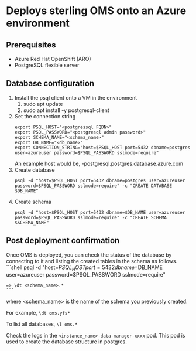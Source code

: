# Deploys sterling OMS onto an Azure environment

## Prerequisites

- Azure Red Hat OpenShift (ARO)
- PostgreSQL flexible server


## Database configuration

1. Install the psql client onto a VM in the environment
    1. sudo apt update
    1. sudo apt install -y postgresql-client
2. Set the connection string
    ```shell
    export PSQL_HOST="<postgressql FQDN>"
    export PSQL_PASSWORD="<postgresql admin password>"
    export SCHEMA_NAME="<schema_name>"
    export DB_NAME="<db_name>"
    export CONNECTION_STRING="host=$PSQL_HOST port=5432 dbname=postgres user=azureuser password=$PSQL_PASSWORD sslmode=require"
    ```
    An example host would be,
    <namePrefix>-postgresql.postgres.database.azure.com
3. Create database
    ```shell
    psql -d "host=$PSQL_HOST port=5432 dbname=postgres user=azureuser password=$PSQL_PASSWORD sslmode=require" -c "CREATE DATABASE $DB_NAME"
    ```
4. Create schema
    ```shell
    psql -d "host=$PSQL_HOST port=5432 dbname=$DB_NAME user=azureuser password=$PSQL_PASSWORD sslmode=require" -c "CREATE SCHEMA $SCHEMA_NAME"

## Post deployment confirmation

Once OMS is deployed, you can check the status of the database by connecting to it and listing the created tables in the schema as follows.
    ```shell
    psql -d "host=$PSQL_HOST port=5432 dbname=$DB_NAME user=azureuser password=$PSQL_PASSWORD sslmode=require"

    => \dt <schema_name>.*
    ```

where <schema_name> is the name of the schema you previously created.

For example,
    `\dt oms.yfs*`

To list all databases, `\l oms.*`

Check the logs in the `<instance_name>-data-manager-xxxx` pod. This pod is used to create the database structure in postgres. 

